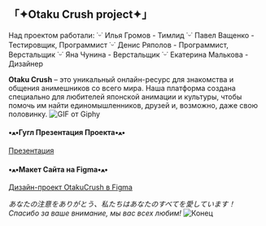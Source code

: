 ## 「✦Otaku Crush project✦」 ##

Над проектом работали:
˙ᵕ˙ Илья Громов - Тимлид
˙ᵕ˙ Павел Ващенко - Тестировщик, Программист
˙ᵕ˙ Денис Ряполов - Программист, Верстальщик
˙ᵕ˙ Яна Чунина - Верстальщик
˙ᵕ˙ Екатерина Малькова - Дизайнер

**Otaku Crush** – это уникальный онлайн-ресурс для знакомства и общения анимешников со всего мира. Наша платформа создана специально для любителей японской анимации и культуры, чтобы помочь им найти единомышленников, друзей и, возможно, даже свою половинку.
![GIF от Giphy](https://media.giphy.com/media/VDo1OeV57IPPG/giphy.gif)

#### •ﻌ•Гугл Презентация Проекта•ﻌ•  ####
[Презентация](https://docs.google.com/presentation/d/1mum5CaCCcS2jTaUbahBdyNkTGUvy9mQwlIIT6oxrku0/edit#slide=id.g2ce7b98131c_0_50)

#### •ﻌ•Макет Сайта на Figma•ﻌ•  ####

[Дизайн-проект OtakuCrush в Figma](https://www.figma.com/design/0nOrOHydEarwfIXLz189i6/OtakuCrush?node-id=439-57&t=vKDaJfbdjTB7rfLf-0)

*あなたの注意をありがとう、私たちはあなたのすべてを愛しています！*
*Спасибо за ваше внимание, мы вас всех любим!*
![Конец](https://media.giphy.com/media/4pjmklYD0lfQQ/giphy.gif)